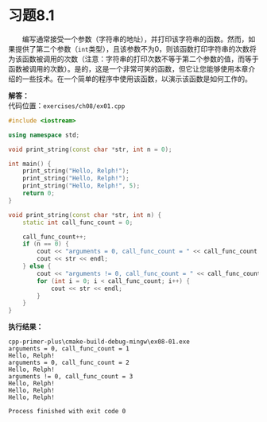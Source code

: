 # 习题8.1

&emsp;&emsp;编写通常接受一个参数（字符串的地址），并打印该字符串的函数。然而，如果提供了第二个参数（`int`类型），且该参数不为0，则该函数打印字符串的次数将为该函数被调用的次数（注意：字符串的打印次数不等于第二个参数的值，而等于函数被调用的次数）。是的，这是一个非常可笑的函数，但它让您能够使用本章介绍的一些技术。在一个简单的程序中使用该函数，以演示该函数是如何工作的。

**解答：**  
代码位置：`exercises/ch08/ex01.cpp`
```c++
#include <iostream>

using namespace std;

void print_string(const char *str, int n = 0);

int main() {
    print_string("Hello, Relph!");
    print_string("Hello, Relph!");
    print_string("Hello, Relph!", 5);
    return 0;
}

void print_string(const char *str, int n) {
    static int call_func_count = 0;

    call_func_count++;
    if (n == 0) {
        cout << "arguments = 0, call_func_count = " << call_func_count << endl;
        cout << str << endl;
    } else {
        cout << "arguments != 0, call_func_count = " << call_func_count << endl;
        for (int i = 0; i < call_func_count; i++) {
            cout << str << endl;
        }
    }
}
```

**执行结果：**  
```
cpp-primer-plus\cmake-build-debug-mingw\ex08-01.exe
arguments = 0, call_func_count = 1
Hello, Relph!
arguments = 0, call_func_count = 2
Hello, Relph!
arguments != 0, call_func_count = 3
Hello, Relph!
Hello, Relph!
Hello, Relph!

Process finished with exit code 0
```